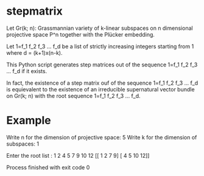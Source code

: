 # stepmatrix
Let Gr(k; n): Grassmannian variety of k-linear subspaces on n dimensional projective space P^n together with the Plücker embedding.

Let 1=f_1 f_2 f_3 ... f_d be a list of strictly increasing integers starting from 1 where d = (k+1)x(n-k).

This Python script generates step matrices out of the sequence 1=f_1 f_2 f_3 ... f_d if it exists.

In fact, the existence of a step matrix ouf of the sequence 1=f_1 f_2 f_3 ... f_d is equievalent to the existence of an irreducible supernatural vector bundle on Gr(k; n) with the root sequence 1=f_1 f_2 f_3 ... f_d.

# Example
Write n for the dimension of projective space: 5
Write k for the dimension of subspaces: 1

Enter the root list : 1 2 4 5 7 9 10 12
[[ 1  2  7  9]
 [ 4  5 10 12]]

Process finished with exit code 0
